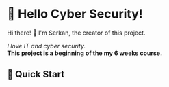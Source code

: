 
# 🌟 Hello Cyber Security!

Hi there! 👋 I'm Serkan, the creator of this project. <p>*I love IT and cyber security.*</br> **This project is a beginning of the my 6 weeks course.**<p>

## 🚀 Quick Start

